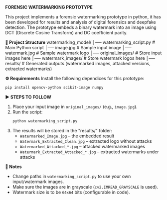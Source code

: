 **FORENSIC WATERMARKING PROTOTYPE**

This project implements a forensic watermarking prototype in python, it has been developed for results and analysis of digital forensics and deepfake detection. 
The prototype embeds a binary watermark into an image using DCT (Discrete Cosine Transform) and DC coefficient parity. 

**📂 Project Structure**
watermarking_model/
│── watermarking_script.py   # Main Python script
│── image.jpg                # Sample input image
│── watermark.jpg            # Sample watermark logo
│── original_images/         # Store input images here
│── watermark_images/        # Store watermark logos here
│── results/                 # Generated outputs (watermarked images, attacked versions, extracted watermarks)

**⚙️ Requirements**
Install the following dependices for this prototype:
```bash
pip install opencv-python scikit-image numpy
```

**▶️ STEPS TO FOLLOW**

1. Place your input image in `original_images/` (e.g., `image.jpg`).
2. Run the script:
   ```bash
   python watermarking_script.py
   ```
3. The results will be stored in the "results/" folder:
   - `Watermarked_Image.jpg` – the embedded result  
   - `Watermark_Extracted_Clean.jpg` – extracted logo without attacks  
   - `Watermarked_Attacked_*.jpg` – attacked watermarked images  
   - `Watermark_Extracted_Attacked_*.jpg` – extracted watermarks under attacks
  
**📌 Notes**
- Change paths in `watermarking_script.py` to use your own input/watermark images.  
- Make sure the images are in grayscale (`cv2.IMREAD_GRAYSCALE` is used).  
- Watermark size is to be `64x64` bits (configurable in code).
